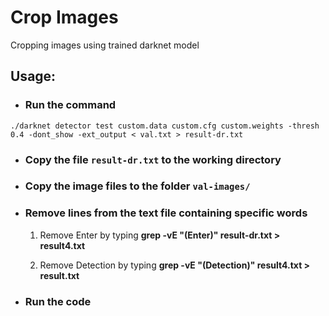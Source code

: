 # Crop Images

Cropping images using trained darknet model

## Usage:
- ### Run the command

`./darknet detector test custom.data custom.cfg custom.weights -thresh 0.4 -dont_show -ext_output < val.txt > result-dr.txt`

- ### Copy the file `result-dr.txt` to the working directory

- ### Copy the image files to the folder `val-images/`

- ### Remove lines from the text file containing specific words

  1) Remove Enter by typing **grep -vE "(Enter)" result-dr.txt > result4.txt**

  2) Remove Detection by typing **grep -vE "(Detection)" result4.txt > result.txt**

- ### Run the code 

